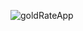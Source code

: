 ![goldRateApp](https://github.com/mraza176/Gold-Rate-App-in-React-Native-Expo/assets/144789342/da2a4f00-76e1-4a96-98ba-99bde11580f5)
